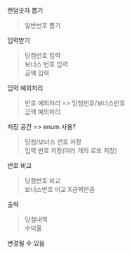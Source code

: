 랜덤숫자 뽑기
> 일반번호 뽑기

입력받기
> 당첨번호 입력  
> 보너스 번호 입력  
> 금액 입력

입력 예외처리
> 번호 예외처리 => 당첨번호/보너스번호  
> 금액 예외처리

저장 공간 => enum 사용?
> 당첨/보너스 번호 저장  
> 입력 번호 저장(여러 개의 로또 저장)

번호 비교
> 당첨번호 비교  
> 보너스번호 비교
> X금액만큼

출력
> 당첨내역  
> 수익률

변경될 수 있음
